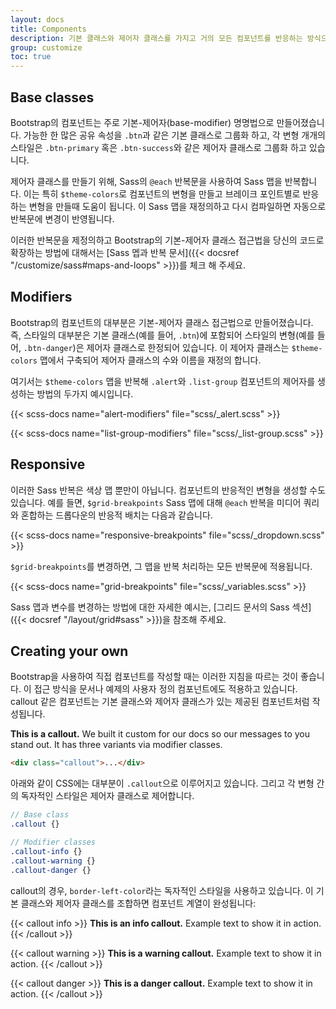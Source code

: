 ```yaml
---
layout: docs
title: Components
description: 기본 클래스와 제어자 클래스를 가지고 거의 모든 컴포넌트를 반응하는 방식으로 구축하는 방법과 이유를 소개합니다.
group: customize
toc: true
---
```


## Base classes

Bootstrap의 컴포넌트는 주로 기본-제어자(base-modifier) 명명법으로 만들어졌습니다. 가능한 한 많은 공유 속성을 `.btn`과 같은 기본 클래스로 그룹화 하고, 각 변형 개개의 스타일은 `.btn-primary` 혹은 `.btn-success`와 같은 제어자 클래스로 그룹화 하고 있습니다.

제어자 클래스를 만들기 위해, Sass의 `@each` 반복문을 사용하여 Sass 맵을 반복합니다. 이는 특히 `$theme-colors`로 컴포넌트의 변형을 만들고 브레이크 포인트별로 반응하는 변형을 만들때 도움이 됩니다. 이 Sass 맵을 재정의하고 다시 컴파일하면 자동으로 반복문에 변경이 반영됩니다.

이러한 반복문을 제정의하고 Bootstrap의 기본-제어자 클래스 접근법을 당신의 코드로 확장하는 방법에 대해서는 [Sass 멥과 반복 문서]({{< docsref "/customize/sass#maps-and-loops" >}})를 체크 해 주세요.

## Modifiers

Bootstrap의 컴포넌트의 대부분은 기본-제어자 클래스 접근법으로 만들어졌습니다. 즉, 스타일의 대부분은 기본 클래스(예를 들어, `.btn`)에 포함되어 스타일의 변형(예를 들어, `.btn-danger`)은 제어자 클래스로 한정되어 있습니다. 이 제어자 클래스는 `$theme-colors` 맵에서 구축되어 제어자 클래스의 수와 이름을 재정의 합니다.

여기서는 `$theme-colors` 맵을 반복해 `.alert`와 `.list-group` 컴포넌트의 제어자를 생성하는 방법의 두가지 예시입니다.

{{< scss-docs name="alert-modifiers" file="scss/_alert.scss" >}}

{{< scss-docs name="list-group-modifiers" file="scss/_list-group.scss" >}}

## Responsive

이러한 Sass 반복은 색상 맵 뿐만이 아닙니다. 컴포넌트의 반응적인 변형을 생성할 수도 있습니다. 예를 들면, `$grid-breakpoints` Sass 맵에 대해 `@each` 반복을 미디어 쿼리와 혼합하는 드롭다운의 반응적 배치는 다음과 같습니다.

{{< scss-docs name="responsive-breakpoints" file="scss/_dropdown.scss" >}}

`$grid-breakpoints`를 변경하면, 그 맵을 반복 처리하는 모든 반복문에 적용됩니다.

{{< scss-docs name="grid-breakpoints" file="scss/_variables.scss" >}}

Sass 맵과 변수를 변경하는 방법에 대한 자세한 예시는, [그리드 문서의 Sass 섹션]({{< docsref "/layout/grid#sass" >}})을 참조해 주세요.

## Creating your own

Bootstrap을 사용하여 직접 컴포넌트를 작성할 때는 이러한 지침을 따르는 것이 좋습니다. 이 접근 방식을 문서나 예제의 사용자 정의 컴포넌트에도 적용하고 있습니다. callout 같은 컴포넌트는 기본 클래스와 제어자 클래스가 있는 제공된 컴포넌트처럼 작성됩니다.


<div class="bd-example">
  <div class="bd-callout my-0">
    <strong>This is a callout.</strong> We built it custom for our docs so our messages to you stand out. It has three variants via modifier classes.
  </div>
</div>

```html
<div class="callout">...</div>
```

아래와 같이 CSS에는 대부분이 `.callout`으로 이루어지고 있습니다. 그리고 각 변형 간의 독자적인 스타일은 제어자 클래스로 제어합니다.

```scss
// Base class
.callout {}

// Modifier classes
.callout-info {}
.callout-warning {}
.callout-danger {}
```

callout의 경우, `border-left-color`라는 독자적인 스타일을 사용하고 있습니다. 이 기본 클래스와 제어자 클래스를 조합하면 컴포넌트 계열이 완성됩니다:

{{< callout info >}}
**This is an info callout.** Example text to show it in action.
{{< /callout >}}

{{< callout warning >}}
**This is a warning callout.** Example text to show it in action.
{{< /callout >}}

{{< callout danger >}}
**This is a danger callout.** Example text to show it in action.
{{< /callout >}}
